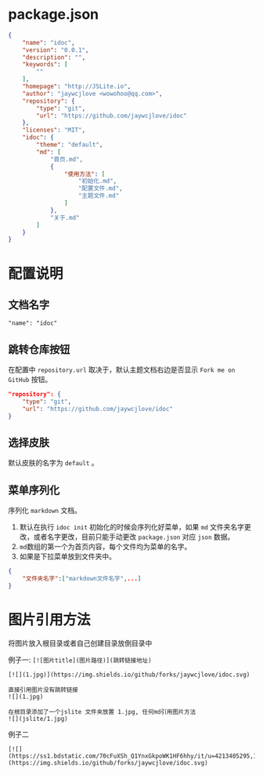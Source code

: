 # package.json

```json
{
    "name": "idoc",
    "version": "0.0.1",
    "description": "",
    "keywords": [
        ""
    ],
    "homepage": "http://JSLite.io",
    "author": "jaywcjlove <wowohoo@qq.com>",
    "repository": {
        "type": "git",
        "url": "https://github.com/jaywcjlove/idoc"
    },
    "licenses": "MIT",
    "idoc": {
        "theme": "default",
        "md": [
            "首页.md",
            {
                "使用方法": [
                    "初始化.md",
                    "配置文件.md",
                    "主题文件.md"
                ]
            },
            "关于.md"
        ]
    }
}
```

# 配置说明

## 文档名字

```
"name": "idoc"
```

## 跳转仓库按钮

在配置中 `repository.url` 取决于，默认主题文档右边是否显示 `Fork me on GitHub` 按钮。

```json
"repository": {
    "type": "git",
    "url": "https://github.com/jaywcjlove/idoc"
}
```

## 选择皮肤

默认皮肤的名字为 `default` 。

## 菜单序列化

序列化 `markdown` 文档。

1. 默认在执行 `idoc init` 初始化的时候会序列化好菜单，如果 `md` 文件夹名字更改，或者名字更改，目前只能手动更改 `package.json` 对应 `json` 数据。
2. `md`数组的第一个为首页内容，每个文件均为菜单的名字。
3. 如果是下拉菜单放到文件夹中。

```json
{
    "文件夹名字":["markdown文件名字",...]
}
```


# 图片引用方法

将图片放入根目录或者自己创建目录放倒目录中  

例子一: `[![图片title](图片路径)](跳转链接地址)`

```
[![](1.jpg)](https://img.shields.io/github/forks/jaywcjlove/idoc.svg)

直接引用图片没有跳转链接
![](1.jpg)

在根目录添加了一个jslite 文件夹放置 1.jpg, 任何md引用图片方法
![](jslite/1.jpg)
```

例子二  

```
[![](https://ss1.bdstatic.com/70cFuXSh_Q1YnxGkpoWK1HF6hhy/it/u=4213405295,1372343056&fm=116&gp=0.jpg)](https://img.shields.io/github/forks/jaywcjlove/idoc.svg)
```
